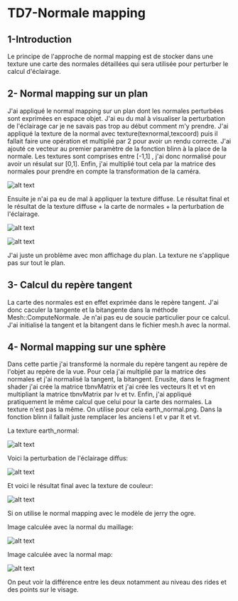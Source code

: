 # TD7-Normale mapping

## 1-Introduction

Le principe de l'approche de normal mapping est de stocker dans une texture une carte des normales détaillées qui sera utilisée pour perturber le calcul d'éclairage. 


## 2- Normal mapping sur un plan 

J'ai appliqué le normal mapping sur un plan dont les normales perturbées sont exprimées en espace objet. J'ai eu du mal à visualiser la perturbation de l'éclairage car je ne savais pas trop au début comment m'y prendre. J'ai appliqué la texture de la normal avec texture(texnormal,texcoord) puis il fallait faire une opération et multiplié par 2 pour avoir un rendu correcte. J'ai ajouté ce vecteur au premier paramètre de la fonction blinn à la place de la normale. Les textures sont comprises entre [-1,1] , j'ai donc normalisé pour avoir un résulat sur [0,1]. Enfin, j'ai multiplié tout cela par la matrice des normales pour prendre en compte la transformation de la caméra.

![alt text](mds3d_td6/../data/textures/perturbation.png)

Ensuite je n'ai pa eu de mal à appliquer la texture diffuse. Le résultat final et le résultat de la texture diffuse + la carte de normales + la perturbation de l'éclairage. 

![alt text](mds3d_td6/../data/textures/normal.png)

![alt text](mds3d_td6/../data/textures/resultatfinal.png)

J'ai juste un problème avec mon affichage du plan. La texture ne s'applique pas sur tout le plan.

## 3- Calcul du repère tangent

La carte des normales est en effet exprimée dans le repère tangent. J'ai donc caculer la tangente et la bitangente dans la méthode Mesh::ComputeNormale. Je n'ai pas eu de soucie particulier pour ce calcul. J'ai initialisé la tangent et la bitangent dans le fichier mesh.h avec la normal.

## 4-  Normal mapping sur une sphère

Dans cette partie j'ai transformé la normale du repère tangent au repère de l'objet au repère de la vue.
Pour cela j'ai multiplié par la matrice des normales et j'ai normalisé la tangent, la bitangent. Enusite, dans le fragment shader j'ai crée la matrice tbnvMatrix et j'ai crée les vecteurs lt et vt en multipliant la matrice tbnvMatrix par lv et tv.
Enfin, j'ai appliqué pratiquement le même calcul que celui pour la carte des normales. La texture n'est pas la même. On utilise pour cela earth_normal.png. Dans la fonction blinn il fallait juste remplacer les anciens l et v par lt et vt.

La texture earth_normal:

![alt text](mds3d_td6/../data/textures/cartenormal.png)

Voici la perturbation de l'éclairage diffus:

![alt text](mds3d_td6/../data/textures/pertueclairagediffus.png)

Et voici le résultat final avec la texture de couleur:

![alt text](mds3d_td6/../data/textures/earthrelief.png)

Si on utilise le normal mapping avec le modèle de jerry the ogre.

Image calculée avec la normal du maillage:

![alt text](mds3d_td6/../data/textures/normetnorm.png)

Image calculée avec la normal map:

![alt text](mds3d_td6/../data/textures/normalo.png)

On peut voir la différence entre les deux notamment au niveau des rides et des points sur le visage.

